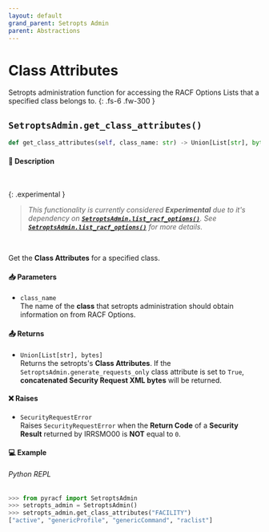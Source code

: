 ```yaml
---
layout: default
grand_parent: Setropts Admin
parent: Abstractions
---
```


# Class Attributes

Setropts administration function for accessing the RACF Options Lists that a specified class belongs to. 
{: .fs-6 .fw-300 }

## `SetroptsAdmin.get_class_attributes()`

```python
def get_class_attributes(self, class_name: str) -> Union[List[str], bytes]:
```

#### 📄 Description

&nbsp;

{: .experimental }
> _This functionality is currently considered **Experimental** due to it's dependency on **[`SetroptsAdmin.list_racf_options()`](../../base/list_racf_options#setroptsadminlist_racf_options)**. See **[`SetroptsAdmin.list_racf_options()`](../../base/list_racf_options#setroptsadminlist_racf_options)** for more details._

&nbsp;

Get the **Class Attributes** for a specified class.

#### 📥 Parameters
* `class_name`<br>
  The name of the **class** that setropts administration should obtain information on from RACF Options.

#### 📤 Returns
* `Union[List[str], bytes]`<br>
  Returns the setropts's **Class Attributes**. If the `SetroptsAdmin.generate_requests_only` class attribute is set to `True`, **concatenated Security Request XML bytes** will be returned.

#### ❌ Raises
* `SecurityRequestError`<br>
  Raises `SecurityRequestError` when the **Return Code** of a **Security Result** returned by IRRSMO00 is **NOT** equal to `0`.

#### 💻 Example

###### Python REPL
```python
>>> from pyracf import SetroptsAdmin
>>> setropts_admin = SetroptsAdmin()
>>> setropts_admin.get_class_attributes("FACILITY")
["active", "genericProfile", "genericCommand", "raclist"]
```